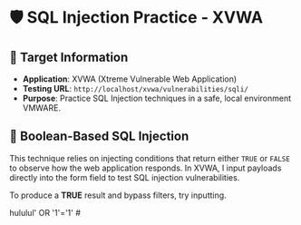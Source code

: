 # 🛡️ SQL Injection Practice - XVWA

## 🎯 Target Information
- **Application**: XVWA (Xtreme Vulnerable Web Application)
- **Testing URL**: `http://localhost/xvwa/vulnerabilities/sqli/`
- **Purpose**: Practice SQL Injection techniques in a safe, local environment VMWARE.

## 🧪 Boolean-Based SQL Injection
This technique relies on injecting conditions that return either `TRUE` or `FALSE` to observe how the web application responds.
In XVWA, I input payloads directly into the form field to test SQL injection vulnerabilities.

To produce a **TRUE** result and bypass filters, try inputting.

hululul' OR '1'='1' #



